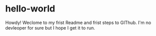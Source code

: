 # hello-world
Howdy! Weclome to my frist Readme and frist steps to GIThub. I'm no devleoper for sure but I hope I get it to run. 
